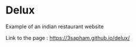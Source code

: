 # Delux

Example of an indian restaurant website

Link to the page : https://3sapham.github.io/delux/

